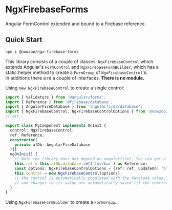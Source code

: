 # NgxFirebaseForms

Angular FormControl extended and bound to a Firebase reference.

## Quick Start

```bash
npm i @nowzoo/ngx-firebase-forms
```

This library consists of a couple of classes: `NgxFirebaseControl` which extends Angular's `FormControl` and `NgxFirebaseFormBuilder`, which has a static helper method to create a `FormGroup` of `NgxFirebaseControl`'s.  
In additions there a re a couple of interfaces. **There is no module.**

Using `new NgxFirebaseControl` to create a single control:
```ts
import { Validators } from '@angular/forms';
import { Reference } from '@firebase/database';
import { AngularFireDatabase } from 'angularfire2/database';
import { NgxFirebaseControl, NgxFirebaseControlOptions } from '@nowzoo/ngx-firebase-forms';
// etc..

export class MyComponent implements OnInit {
  control: NgxFirebaseControl;
  ref: Reference;
  constructor(
    private afDb: AngularFireDatabase
  ){}
  ngOnInit() {
    // Note the library does not depend on angularfire2. You can get a firebase ref however you wish.
    this.ref = this.afDb.database.ref(`foo/bar`) as Reference;
    const options: NgxFirebaseControlOptions = {ref: ref, updateOn: 'blur', trim: true, validators: [Validators.required] };
    this.control = new NgxFirebaseControl(options);
    // the control is automatically populated with the database value,
    // and changes to its value are automatically saved (if the control is valid)
  }
}
```

Using `NgxFirebaseFormBuilder` to create a `FormGroup`...
